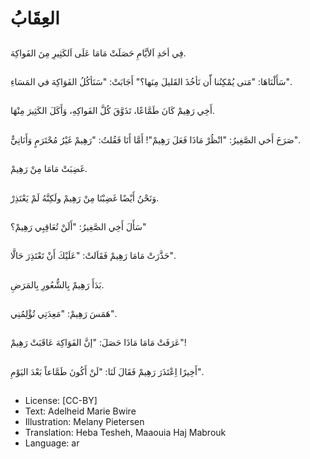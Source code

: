 # العِقَابُ

##
فِي أحَدِ اَلأيَّامِ حَصَلَتْ مَامَا عَلَى اَلكَثِيرِ مِنَ الفَواكِهَ.

##
سَأَلْنَاهَا: "مَتى يُمْكِنُنا أّن نَأخُذَ القَليلَ مِنَها؟"
أَجَابَتْ: "سَنَأكُلُ الفَوَاكِهَ في المَسَاءِ".

##
أَخِي رَهِيمْ كَانَ طَمَّاعًا، تَذَوَّقَ كُلَّ الفَواكِهِ، وَأَكَلَ الكَثِيرَ مِنْهَا.

##
صَرَخَ أَخي الصَّغِيرُ: "انْظُرْ مَاذَا فَعَلَ رَهِيمْ"!
أَمَّا أَنَا فَقُلتُ: "رَهِيمْ غَيْرُ مُحْتَرَمٍ وَأَنَانِيٌّ".

##
غَضِبَتْ مَامَا مِنْ رَهِيمْ.

##
وَنَحْنُ أَيْضًا غَضِبْنَا مِنْ رَهِيمْ ولَكِنَّهُ لَمْ يَعْتَذِرْ.

##
سَأَلَ أَخِي الصَّغِيرُ: "أَلَنْ تُعَاقِبِي رَهِيمْ؟"

##
حَذَّرَتْ مَامَا رَهِيمْ فَقَاَلتْ: "عَلَيْكَ أَنْ تَعْتَذِرَ حَالَّا".

##
بَدَأَ رَهِيمْ بِالشُّعُورِ بِالمَرَضِ.

##
هَمَسَ رَهِيمْ: "مَعِدَتِي تُؤْلِمُنِي".

##
عَرَفَتْ مَامَا مَاذَا حَصَلَ: "إنَّ الفَوَاكِهَ عَاقَبَتْ رَهِيمْ"!

##
أَخِيرًا اِعْتَذَرَ رَهِيمْ فَقَالَ لَنَا: "لَنْ أَكُونَ طَمَّاعاً بَعْدَ اليَوْمِ".

##
* License: [CC-BY]
* Text: Adelheid Marie Bwire
* Illustration: Melany Pietersen
* Translation: Heba Tesheh, Maaouia Haj Mabrouk
* Language: ar
